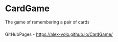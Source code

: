 # CardGame
The game of remembering a pair of cards
###
GitHubPages - https://alex-volo.github.io/CardGame/
